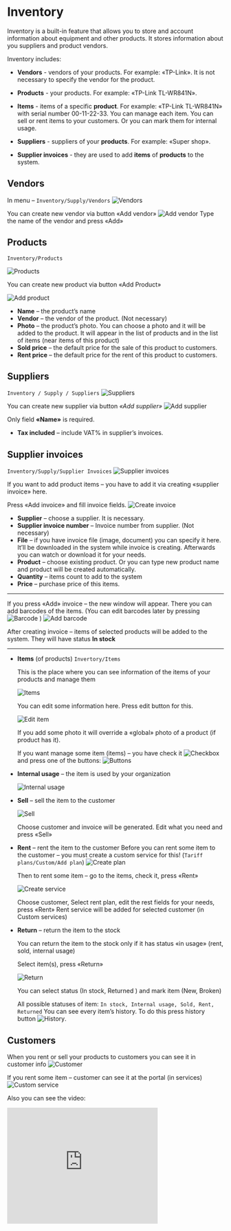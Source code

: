 Inventory
==========


Inventory is a built-in feature that allows you to store and account information about equipment and other products. It stores information about you suppliers and product vendors.


Inventory includes:
* **Vendors** - vendors of your products.
For example: «TP-Link».
It is not necessary to specify the vendor for the product.

* **Products** - your products.
For example: «TP-Link TL-WR841N».

* **Items** - items of a specific **product**.
For example: «TP-Link TL-WR841N» with serial number 00-11-22-33. You can manage each item. You can sell or rent items to your customers. Or you can mark them for internal usage.

* **Suppliers** - suppliers of your **products**. For example: «Super shop».

* **Supplier invoices** - they are used to add **items** of **products** to the system.


## Vendors

In menu – `Inventory/Supply/Vendors`
![Vendors](vendors.png)

You can create new vendor via button «Add vendor»
![Add vendor](add_vendor.png)
Type the name of the vendor and press «Add»



## Products
`Inventory/Products`

![Products](products.png)

You can create new product via button «Add Product»

![Add product](add_product.png)

* **Name** – the product’s name
* **Vendor** – the vendor of the product. (Not necessary)
* **Photo** – the product’s photo. You can choose a photo and it will be added to the product. It will appear in the list of products and in the list of items (near items of this product)
* **Sold price** – the default price for the sale of this product to customers.
* **Rent price** – the default price for the rent of this product to customers.



## Suppliers
`Inventory / Supply / Suppliers`
![Suppliers](suppliers.png)

You can create new supplier via button *«Add supplier»*
![Add supplier](add_supplier.png)

Only field **«Name»** is required.
* **Tax included** – include VAT% in supplier’s invoices.


## Supplier invoices

`Inventory/Supply/Supplier Invoices`
![Supplier invoices](supplier_invoices.png)


If you want to add product items – you have to add it via creating «supplier invoice» here.

Press «Add invoice» and fill invoice fields.
![Create invoice](create_invoice.png)


* **Supplier** – choose a supplier. It is necessary.
* **Supplier invoice number** – Invoice number from supplier. (Not necessary)
* **File** – if you have invoice file (image, document) you can specify it here. It’ll be downloaded in the system while invoice is creating. Afterwards you can watch or download it for your needs.
* **Product** – choose existing product. Or you can type new product name and product will be created automatically.
* **Quantity** – items count to add to the system
* **Price** – purchase price of this items.


---
If you press «Add» invoice – the new window will appear. There you can add barcodes of the items. (You can edit barcodes later by pressing ![Barcode](barcode_icon.png) )
![Add barcode](add_barcode.png)

After creating invoice – items of selected products will be added to the system. They will have status **In stock**

---
* **Items** (of products)
`Invertory/Items`

  This is the place where you can see information of the items of your products and manage them

  ![Items](items.png)

  You can edit some information here. Press edit button for this.

  ![Edit item](edit_item.png)

  If you add some photo it will override a «global» photo of a product (if product has it).

  If you want manage some item (items) – you have check it ![Checkbox](checkbox_icon.png) and press one of the buttons: ![Buttons](buttons.png)


* **Internal usage** – the item is used by your organization

  ![Internal usage](internal_usage.png)

* **Sell** – sell the item to the customer

  ![Sell](sell.png)

  Choose customer and invoice will be generated. Edit what you need and press «Sell»

* **Rent** – rent the item to the customer
Before you can rent some item to the customer – you must create a custom service for this! (`Tariff plans/Custom/Add plan`)
![Create plan](create_plan.png)

  Then to rent some item – go to the items, check it, press «Rent»

  ![Create service](create_service.png)

  Choose customer, Select rent plan, edit the rest fields for your needs, press «Rent»
  Rent service will be added for selected customer (in Custom services)


* **Return** – return the item to the stock

  You can return the item to the stock only if it has status «in usage» (rent, sold, internal usage)

  Select item(s), press «Return»

  ![Return](return.png)

  You can select status (In stock, Returned ) and mark item (New, Broken)

  All possible statuses of item: `In stock, Internal usage, Sold, Rent, Returned`
  You can see every item’s history. To do this press history button ![History](history_icon.png).


## Customers

When you rent or sell your products to customers you can see it in customer info
![Customer](customer.png)

If you rent some item – customer can see it at the portal (in services)
![Custom service](custom_service.png)

Also you can see the video:
<iframe frameborder=0 height=270 width=350 allowfullscreen src="https://www.youtube.com/embed/KY_Qq-1VxMg?wmode=opaque">Video on youtube</iframe>
